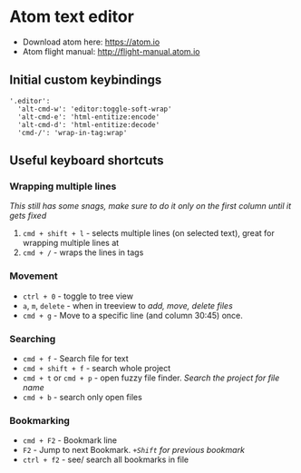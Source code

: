 # Atom text editor

* Download atom here: <https://atom.io>
* Atom flight manual: <http://flight-manual.atom.io>

## Initial custom keybindings

```
'.editor':
  'alt-cmd-w': 'editor:toggle-soft-wrap'
  'alt-cmd-e': 'html-entitize:encode'
  'alt-cmd-d': 'html-entitize:decode'
  'cmd-/': 'wrap-in-tag:wrap'
```

## Useful keyboard shortcuts

### Wrapping multiple lines

*This still has some snags, make sure to do it only on the first column until it gets fixed*

1. `cmd + shift + l` - selects multiple lines (on selected text), great for wrapping multiple lines at
2. `cmd + /` - wraps the lines in tags

### Movement

* `ctrl + 0` - toggle to tree view
* `a`, `m`, `delete` - when in treeview to *add, move, delete files*
* `cmd + g` - Move to a specific line (and column 30:45)
 once.

### Searching

* `cmd + f` - Search file for text
* `cmd + shift + f` - search whole project
* `cmd + t` or `cmd + p` - open fuzzy file finder. *Search the project for file name*
* `cmd + b` - search only open files

### Bookmarking

* `cmd + F2` - Bookmark line
* `F2` - Jump to next Bookmark. *`+Shift` for previous bookmark*
* `ctrl + f2` - see/ search all bookmarks in file
